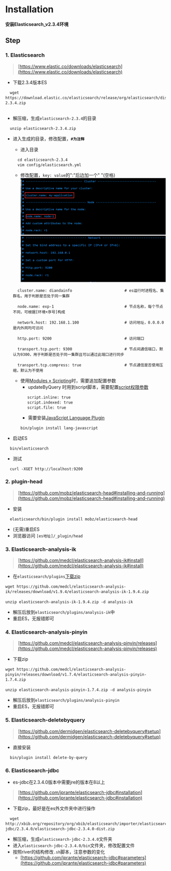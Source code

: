 
# Installation

**安装Elasticsearch_v2.3.4环境**

## Step 

### 1. Elasticsearch
> [https://www.elastic.co/downloads/elasticsearch](https://www.elastic.co/downloads/elasticsearch)

  * 下载2.3.4版本ES
  ```
    wget https://download.elastic.co/elasticsearch/release/org/elasticsearch/distribution/zip/elasticsearch/2.3.4/elasticsearch-2.3.4.zip
    
  ```
  * 解压缩，生成`elasticsearch-2.3.4`的目录
 
  ```
    unzip elasticsearch-2.3.4.zip
  ```
  * 进入生成的目录，修改配置，**`#为注释`**
    * 进入目录 
    ```
      cd elasticsearch-2.3.4
      vim config/elasticsearch.yml
    ```
    * 修改配置，`key: value`的":"后边加一个" "(空格)
    ![es配置节点参数](./images/es-config-1.png)
    ![es配置网略参数](./images/es-config-2.png)
    ```
      cluster.name: diandainfo                       # es运行时进程名、集群名，用于判断是否处于同一集群
      
      node.name: exp-1                               # 节点名称，每个节点不同，可根据[环境+序号]构成
      
      network.host: 192.168.1.100                    # 访问地址，0.0.0.0是内外网均可访问
      
      http.port: 9200                                # 访问端口
      
      transport.tcp.port: 9300                       # 节点间通信端口，默认为9300，用于判断是否处于同一集群且可以通过此端口进行同步
      
      transport.tcp.compress: true                   # 节点通信是否使用压缩，默认为不使用
    ```
    
    * 使用[Modules » Scripting](https://www.elastic.co/guide/en/elasticsearch/reference/current/modules-scripting.html#modules-scripting)时，需要追加配置参数
    	* updateByQuery 时用到script脚本，需要配置[script权限参数](https://www.elastic.co/guide/en/elasticsearch/reference/current/modules-scripting.html#enable-dynamic-scripting)
      	```
           script.inline: true
           script.indexed: true
           script.file: true
      	```
      	* 需要安装[JavaScript Language Plugin](https://www.elastic.co/guide/en/elasticsearch/plugins/2.4/lang-javascript.html)
      	```
	   bin/plugin install lang-javascript
      	```
  * 启动ES
  
  ```
	bin/elasticsearch
  ``` 
  * 测试
  
  ```
    curl -XGET http://localhost:9200
  ```

### 2. plugin-head
> [https://github.com/mobz/elasticsearch-head#installing-and-running](https://github.com/mobz/elasticsearch-head#installing-and-running)

  * 安装
  
  ```
	elasticsearch/bin/plugin install mobz/elasticsearch-head
  ```
  * (无需)重启ES
  * 浏览器访问 `[es地址]/_plugin/head`

### 3. Elasticsearch-analysis-ik
> [https://github.com/medcl/elasticsearch-analysis-ik#install](https://github.com/medcl/elasticsearch-analysis-ik#install)

  * 在`elasticsearch/plugins`[下载zip](https://github.com/medcl/elasticsearch-analysis-ik/releases)
  
  ```    
  wget https://github.com/medcl/elasticsearch-analysis-ik/releases/download/v1.9.4/elasticsearch-analysis-ik-1.9.4.zip

  unzip elasticsearch-analysis-ik-1.9.4.zip -d analysis-ik

  ```

  * 解压后放到`elasticsearch/plugins/analysis-ik`中
  * 重启ES，无报错即可

### 4. Elasticsearch-analysis-pinyin
> [https://github.com/medcl/elasticsearch-analysis-pinyin/releases](https://github.com/medcl/elasticsearch-analysis-pinyin/releases)
 
  * 下载zip

  ```
  wget https://github.com/medcl/elasticsearch-analysis-pinyin/releases/download/v1.7.4/elasticsearch-analysis-pinyin-1.7.4.zip

  unzip elasticsearch-analysis-pinyin-1.7.4.zip -d analysis-pinyin

  ```

  * 解压后放到`elasticsearch/plugins/analysis-pinyin`
  * 重启ES，无报错即可

### 5. Elasticsearch-deletebyquery
> [https://github.com/dermidgen/elasticsearch-deletebyquery#setup](https://github.com/dermidgen/elasticsearch-deletebyquery#setup)

  * 直接安装
  
  ```
	bin/plugin install delete-by-query
  ```

### 6. Elasticsearch-jdbc

* es-jdbc在2.3.4.0版本中需要jre的版本在8以上

> [https://github.com/jprante/elasticsearch-jdbc#installation](https://github.com/jprante/elasticsearch-jdbc#installation)

  * 下载zip，最好是在es外文件夹中进行操作
  
  ```
	wget http://xbib.org/repository/org/xbib/elasticsearch/importer/elasticsearch-jdbc/2.3.4.0/elasticsearch-jdbc-2.3.4.0-dist.zip
  ```
  * 解压缩，生成`elasticsearch-jdbc-2.3.4.0`文件夹
  * 进入`elasticsearch-jdbc-2.3.4.0/bin`文件夹，修改配置文件
  * 按照river的结构修改`.sh`脚本，注意参数的变化
	* [https://github.com/jprante/elasticsearch-jdbc#parameters](https://github.com/jprante/elasticsearch-jdbc#parameters) 
